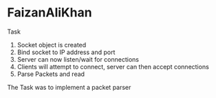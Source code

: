 # FaizanAliKhan
Task
1. Socket object is created
2. Bind socket to IP address and port
3. Server can now listen/wait for connections
4. Clients will attempt to connect, server can then accept connections
5. Parse Packets and read

The Task was to implement a packet parser 
